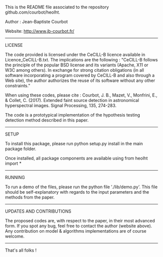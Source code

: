 This is the README file associated to the repository github.com/courbot/heolht.

Author : Jean-Baptiste Courbot

Website: http://www.jb-courbot.fr/

**************************************
LICENSE

The code provided is licensed under the CeCILL-B licence available in Licence_CeCILL-B.txt. The implications are the following :
"CeCILL-B follows the principle of the popular BSD license and its variants (Apache, X11 or W3C among others). In exchange for 
strong citation obligations (in all software incorporating a program covered by CeCILL-B and also through a Web site), the author
authorizes the reuse of its software without any other constraints." 

When using these codes, please cite :
Courbot, J. B., Mazet, V., Monfrini, E., & Collet, C. (2017). Extended faint source detection in astronomical hyperspectral images. 
Signal Processing, 135, 274-283.

The code is a prototypical implementation of the hypothesis testing detection method described in this paper.

**************************************
SETUP

To install this package, please run 
        python setup.py install
in the main package folder.

Once installed, all package components are available using
        from heolht import *
        
**************************************
RUNNING

To run a demo of the files, please run the python file './lib/demo.py'.
This file should be self-explanatory with regards to the input parameters and the methods from the paper.


**************************************
UPDATES AND CONTRIBUTIONS

The proposed codes are, with respect to the paper, in their most advanced form.
If you spot any bug, feel free to contact the author (website above).
Any contribution on model & algorithms implementations are of course welcome.

**************************************
That's all folks !
